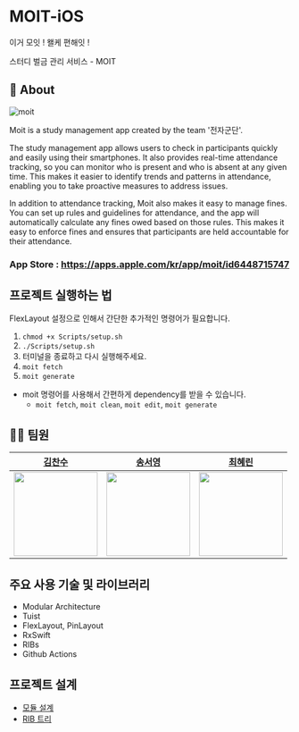 # MOIT-iOS
이거 모잇 ! 왤케 편해잇 !

스터디 벌금 관리 서비스 - MOIT

## 🧐 About
![moit](https://github.com/mash-up-kr/moit-web/assets/52898735/08da0a5d-426d-4960-917e-b6a73ef651a3)

Moit is a study management app created by the team '전자군단'.

The study management app allows users to check in participants quickly and easily using their smartphones. It also provides real-time attendance tracking, so you can monitor who is present and who is absent at any given time. This makes it easier to identify trends and patterns in attendance, enabling you to take proactive measures to address issues.

In addition to attendance tracking, Moit also makes it easy to manage fines. You can set up rules and guidelines for attendance, and the app will automatically calculate any fines owed based on those rules. This makes it easy to enforce fines and ensures that participants are held accountable for their attendance.

### App Store : https://apps.apple.com/kr/app/moit/id6448715747

## 프로젝트 실행하는 법
FlexLayout 설정으로 인해서 간단한 추가적인 명령어가 필요합니다.
1. `chmod +x Scripts/setup.sh`
2. `./Scripts/setup.sh`
3. 터미널을 종료하고 다시 실행해주세요.
4. `moit fetch`
5. `moit generate`

- moit 명령어를 사용해서 간편하게 dependency를 받을 수 있습니다. 
    - `moit fetch`, `moit clean`, `moit edit`, `moit generate`


## 👩‍💻 팀원

|[김찬수](https://github.com/chansooo)|[송서영](https://github.com/SongSeoYoung)|[최혜린](https://github.com/hope1053)|
|:-:|:-:|:-:|
|<image width="150" src="https://avatars.githubusercontent.com/u/89574881?v=4"/>|<image width="150" src="https://avatars.githubusercontent.com/u/42825223?v=4"/>|<image width="150" src="https://avatars.githubusercontent.com/u/22907483?v=4"/>|


## 주요 사용 기술 및 라이브러리
- Modular Architecture
- Tuist
- FlexLayout, PinLayout
- RxSwift
- RIBs
- Github Actions

## 프로젝트 설계
- [모듈 설계](https://ios-chansoo.tistory.com/8)
- [RIB 트리](https://www.figma.com/file/qKR79KE6aUGMRrDiM0EjSa/%EC%A0%84%EC%9E%90%EA%B5%B0%EB%8B%A8-RIB-%ED%8A%B8%EB%A6%AC?type=whiteboard&node-id=0%3A1&t=f6SRVp0En6k0BvzN-1)
